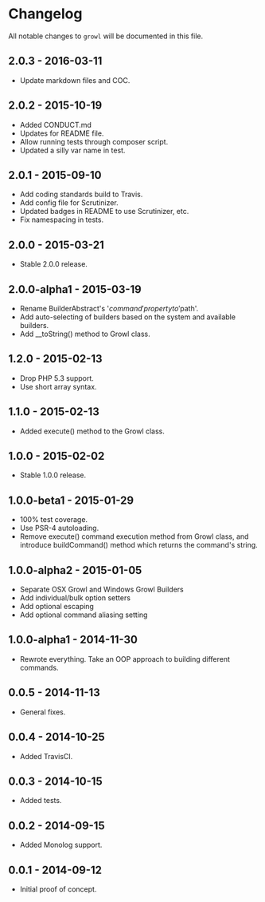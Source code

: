 # Changelog

All notable changes to `growl` will be documented in this file.

## 2.0.3 - 2016-03-11
- Update markdown files and COC.

## 2.0.2 - 2015-10-19

- Added CONDUCT.md
- Updates for README file.
- Allow running tests through composer script.
- Updated a silly var name in test.

## 2.0.1 - 2015-09-10

- Add coding standards build to Travis.
- Add config file for Scrutinizer.
- Updated badges in README to use Scrutinizer, etc.
- Fix namespacing in tests.

## 2.0.0 - 2015-03-21

- Stable 2.0.0 release.

## 2.0.0-alpha1 - 2015-03-19

- Rename BuilderAbstract's '$command' property to '$path'.
- Add auto-selecting of builders based on the system and available builders.
- Add __toString() method to Growl class.

## 1.2.0 - 2015-02-13

- Drop PHP 5.3 support.
- Use short array syntax.

## 1.1.0 - 2015-02-13

- Added execute() method to the Growl class.

## 1.0.0 - 2015-02-02

- Stable 1.0.0 release.

## 1.0.0-beta1 - 2015-01-29

- 100% test coverage.
- Use PSR-4 autoloading.
- Remove execute() command execution method from Growl class, and introduce buildCommand() method which returns the command's string.

## 1.0.0-alpha2 - 2015-01-05

- Separate OSX Growl and Windows Growl Builders
- Add individual/bulk option setters
- Add optional escaping
- Add optional command aliasing setting

## 1.0.0-alpha1 - 2014-11-30

- Rewrote everything. Take an OOP approach to building different commands.

## 0.0.5 - 2014-11-13

- General fixes.

## 0.0.4 - 2014-10-25

- Added TravisCI.

## 0.0.3 - 2014-10-15

- Added tests.

## 0.0.2 - 2014-09-15

- Added Monolog support.

## 0.0.1 - 2014-09-12

- Initial proof of concept.
